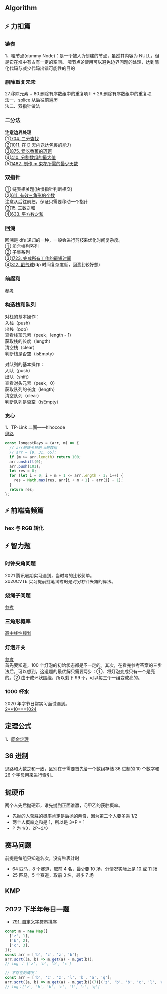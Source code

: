 ## Algorithm

## ⚡ 力扣篇

### 链表

1、哑节点(dummy Node)：是一个被人为创建的节点，虽然其内容为 NULL，但是它在堆中有占有一定的空间。 哑节点的使用可以避免边界问题的处理，达到简化代码与减少代码出错可能性的目的

<!-- ### 桶排序

[220.存在重复元素 III](https://leetcode-cn.com/problems/contains-duplicate-iii/)0417 每日一题
桶排序做法 O(n)时间复杂度
结合桶排序+计数排序+基数排序 进行总结
此系列还有 存在重复元素 + 存在重复元素 II 方法不同 可用 set 存储 215 TopK 快速选择 -->

### 删除重复元素

27.移除元素 + 80.删除有序数组中的重复项 II + 26.删除有序数组中的重复项  
法一、splice 从后往前遍历  
法二、双指针做法

<!-- ### 背包问题

①01 背包，01 指的是对此物品拿或不拿，且每个物体只能选一次
题目：
[牛客：01 背包原型](https://www.nowcoder.com/practice/2820ea076d144b30806e72de5e5d4bbf?tpId=188&tqId=38312&rp=1&ru=%2Factivity%2Foj&qru=%2Fta%2Fjob-code-high-week%2Fquestion-ranking&tab=answerKey) 二维 dp 进阶做法：滚动数组降为一维

```javascript
// 一般第二个维度表示体积，我这里反着做一下。
//已知一个背包最多能容纳物体的体积为V
//现有n个物品第i个物品的体积为v_i,第i个物品的重量为w_i
//求当前背包最多能装多大重量的物品
//输入：背包体积10,物品个数2,物品为[[1,3],[10,4]]一维是体积 二维是重量  输出：4
function knapsack(V, n, vw) {
  const dp = new Array(V + 1).fill(0).map((item) => new Array(n + 1).fill(0));
  // dp[i][j]表示体积为背包最大为i时，对于第j个物体的选取情况
  for (let i = 1; i < dp.length; i++) {
    for (let j = 1; j < dp[0].length; j++) {
      if (i - vw[j - 1][0] < 0) {
        dp[i][j] = dp[i][j - 1];
      } else {
        dp[i][j] = Math.max(dp[i][j - 1], dp[i - vw[j - 1][0]][j - 1] + vw[j - 1][1]);
      }
    }
  }
  return dp[V][n];
}
```

力扣：分割等和子集、最后一块石头的重量 II、目标和、一和零

② 完全背包，每个元素可以多次选取。力扣 零钱兑换 I II + 组合总和 Ⅳ
[背包技巧](https://leetcode-cn.com/problems/combination-sum-iv/solution/xi-wang-yong-yi-chong-gui-lu-gao-ding-bei-bao-wen-/)
注意内外 for 循环的参照物以及内层循环的正序倒序问题 -->

### 二分法

**注意边界处理**  
①[704. 二分查找](https://leetcode-cn.com/problems/binary-search/)  
②[1011. 在 D 天内送达包裹的能力](https://leetcode-cn.com/problems/capacity-to-ship-packages-within-d-days/)  
③[875. 爱吃香蕉的珂珂](https://leetcode-cn.com/problems/koko-eating-bananas/)  
④[410. 分割数组的最大值](https://leetcode-cn.com/problems/split-array-largest-sum/)  
⑤[1482. 制作 m 束花所需的最少天数](https://leetcode-cn.com/problems/minimum-number-of-days-to-make-m-bouquets/)

### 双指针

① 链表相关题(快慢指针判断相交)  
②[611. 有效三角形的个数](https://leetcode-cn.com/problems/valid-triangle-number/)  
注意从后往前扫，保证只需要移动一个指针  
③[15. 三数之和](https://leetcode-cn.com/problems/3sum/)  
④[633. 平方数之和](https://leetcode-cn.com/problems/sum-of-square-numbers/)

### 回溯

回溯是 dfs 递归的一种，一般会进行剪枝来优化时间复杂度。  
① 组合排列系列  
② 子集系列  
③[1723. 完成所有工作的最短时间](https://leetcode-cn.com/problems/find-minimum-time-to-finish-all-jobs/)  
④[312. 戳气球](https://leetcode-cn.com/problems/burst-balloons/)(dp 时间复杂度低，回溯比较好想)

### 前缀和

[参考](https://leetcode-cn.com/problems/subarray-sum-equals-k/solution/de-liao-yi-wen-jiang-qian-zhui-he-an-pai-yhyf/)

### 构造栈和队列

对栈的基本操作：  
入栈（push）  
出栈（pop）  
查看栈顶元素（peek，length - 1）  
获取栈的长度（length）  
清空栈（clear）  
判断栈是否空（isEmpty）

对队列的基本操作：  
入队（push）  
出队（shift）  
查看对头元素（peek，0）  
获取队列的长度（length）  
清空队列（clear）  
判断队列是否空（isEmpty）

### 贪心

1、TP-Link 二面——hihocode  
[思路](https://blog.csdn.net/qq_19864679/article/details/113608088?ops_request_misc=%257B%2522request%255Fid%2522%253A%2522163222160916780366588531%2522%252C%2522scm%2522%253A%252220140713.130102334.pc%255Fall.%2522%257D&request_id=163222160916780366588531&biz_id=0&utm_medium=distribute.pc_search_result.none-task-blog-2~all~first_rank_ecpm_v1~rank_v31_ecpm-1-113608088.pc_search_result_cache&utm_term=%E8%A1%A5%E6%8F%90%E4%BA%A4%E5%8D%A1++javascript&spm=1018.2226.3001.4187)

```js
const longestDays = (arr, m) => {
  // arr是缺卡日期 m是数组
  // arr = [9, 31, 65];
  if (m >= arr.length) return 100;
  arr.unshift(0);
  arr.push(101);
  let res = 0;
  for (let i = 0; i + m + 1 <= arr.length - 1; i++) {
    res = Math.max(res, arr[i + m + 1] - arr[i] - 1);
  }
  return res;
};
```

## ⚡ 前端高频篇

### hex 与 RGB 转化

## ⚡ 智力题

### 时钟夹角问题

2021 腾讯暑期实习遇到，当时考的比较简单。  
2020CVTE 实习提前批笔试考的是时分秒针夹角的算法。

### 烧绳子问题

[参考](https://mp.weixin.qq.com/s/ZfW406PUKU2Hf3b7BbdWJA)

### 三角形概率

[高中线性规划](https://mp.weixin.qq.com/s/ZfW406PUKU2Hf3b7BbdWJA)

### 灯泡开关

[参考](https://mp.weixin.qq.com/s/GPQ3EqmBLU_kCeKn1Ggyvg)  
首先要知道，100 个灯泡的初始状态都是不一定的。其次，在看完参考答案的三步法后，可以想到，这道题的最优解只需要两步：①、将灯泡变成只有一个是亮的。② 由于成环状围绕，所以剩下 99 个，可以每三个一组变成亮的。

### 1000 杯水

2020 年字节日常实习面试遇到。  
[2\*\*10===1024](https://www.cnblogs.com/catpainter/p/12600448.html)

## 定理公式

1、[同余定理](https://leetcode-cn.com/problems/continuous-subarray-sum/solution/gong-shui-san-xie-tuo-zhan-wei-qiu-fang-1juse/)

## 36 进制

思路和大数之和一致，区别在于需要首先给一个数组存储 36 进制的 10 个数字和 26 个字母用来进行索引。

## 抛硬币

两个人先后抛硬币，谁先抛到正面谁赢，问甲乙的获胜概率。

- 先抛的人获胜的概率肯定是后抛的两倍，因为第二个人要多乘 1/2
- 两个人概率之和是 1，所以是 3\*P = 1
- P 为 1/3，2P=2/3

## 赛马问题

前提是每组只知道名次，没有秒表计时

- 64 匹马，8 个赛道，取前 4 名，最少要 10 场，[分情况实际上是 10 或 11 场](https://www.cnblogs.com/reanote/p/find_4th_in_64horse.html)
- 25 匹马，5 个赛道，取前 3 名，最少 7 场

## KMP

## 2022 下半年每日一题

- [791. 自定义字符串排序](https://leetcode.cn/problems/custom-sort-string/)

```js
const m = new Map([
  ['z', 1],
  ['b', 2],
  ['c', 3],
]);
const arr = ['b', 'c', 'z', 'b'];
arr.sort((a, b) => m.get(a) - m.get(b));
// log ： ['z', 'b', 'b', 'c']

// 不存在的情况：
const arr = ['b', 'c', 'z', 'l', 'b', 'a', 'q'];
arr.sort((a, b) => m.get(a) - m.get(b))(7)[('z', 'b', 'b', 'c', 'l', 'a', 'q')];
// log：['z', 'b', 'b', 'c', 'l', 'a', 'q']
```
